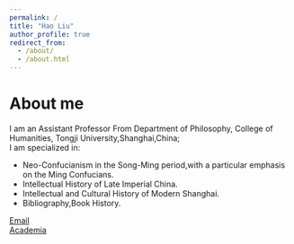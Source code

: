 ```yaml
---
permalink: /
title: "Hao Liu"
author_profile: true
redirect_from: 
  - /about/
  - /about.html
---
```



About me
======
I am an Assistant Professor From Department of Philosophy, College of Humanities, Tongji University,Shanghai,China;  
I am specialized in:  
* Neo-Confucianism in the Song-Ming period,with a particular emphasis on the Ming Confucians.
* Intellectual History of Late Imperial China.
* Intellectual and Cultural History of Modern Shanghai.
* Bibliography,Book History.
  
[Email](mailto:liuhao1106@tongji.edu.cn)  
[Academia](https://tongji.academia.edu/HaoLiu)



